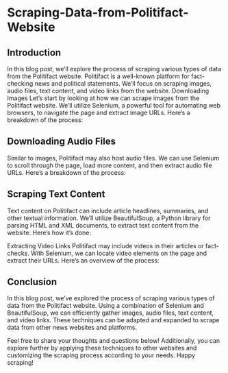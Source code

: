 # Scraping-Data-from-Politifact-Website

## Introduction
In this blog post, we’ll explore the process of scraping various types of data from the Politifact website. Politifact is a well-known platform for fact-checking news and political statements. We’ll focus on scraping images, audio files, text content, and video links from the website.
Downloading Images
Let’s start by looking at how we can scrape images from the Politifact website. We’ll utilize Selenium, a powerful tool for automating web browsers, to navigate the page and extract image URLs. Here’s a breakdown of the process:

## Downloading Audio Files
Similar to images, Politifact may also host audio files. We can use Selenium to scroll through the page, load more content, and then extract audio file URLs. Here’s a breakdown of the process:

## Scraping Text Content
Text content on Politifact can include article headlines, summaries, and other textual information. We’ll utilize BeautifulSoup, a Python library for parsing HTML and XML documents, to extract text content from the website. Here’s how it’s done:

Extracting Video Links
Politifact may include videos in their articles or fact-checks. With Selenium, we can locate video elements on the page and extract their URLs. Here’s an overview of the process:

## Conclusion
In this blog post, we’ve explored the process of scraping various types of data from the Politifact website. Using a combination of Selenium and BeautifulSoup, we can efficiently gather images, audio files, text content, and video links. These techniques can be adapted and expanded to scrape data from other news websites and platforms.

Feel free to share your thoughts and questions below! Additionally, you can explore further by applying these techniques to other websites and customizing the scraping process according to your needs. Happy scraping!


